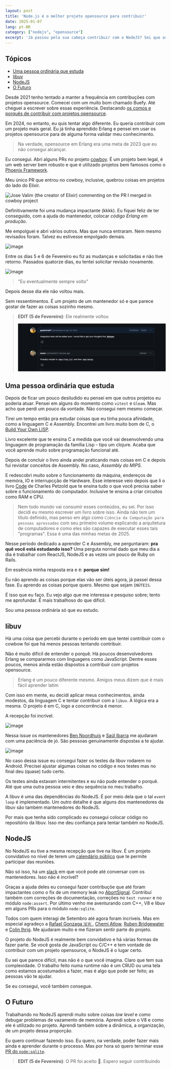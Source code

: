 ```yaml
---
layout: post
title: 'Node.js é o melhor projeto opensource para contribuir'
date: 2025-01-07
lang: pt-BR
category: ["nodejs", "opensource"]
excerpt: 'Já passou pela sua cabeça contribuir com o NodeJS? Sei que as vezes parece muito distante, mas eu sou a prova de que isso não é verdade. Nesse post compartilho minha jornada até aqui e provo que você também pode.'
---
```


## Tópicos

- [Uma pessoa ordinária que estuda](#uma-pessoa-ordinária-que-estuda)
- [libuv](#libuv)
- [NodeJS](#nodejs)
- [O Futuro](#o-futuro)

Desde 2021 tenho tentado a manter a frequência em contribuções com projetos opensource. Comecei com um muito bom chamado Buefy. Até cheguei
a escrever sobre essas experiência. Destacando [os comos e porquês de contribuir com projetos opensource][medium-post].

Em 2024, no entanto, eu quis tentar algo diferente. Eu queria contribuir com um projeto mais geral. Eu já tinha aprendido Erlang e pensei em usar os projetos opensource para de alguma forma validar meu conhecimento.

> Na verdade, opensource em Erlang era uma meta de 2023 que eu não consegui alcançar.

Eu consegui. Abri alguns PRs no projeto [cowboy][cowboy]. É um projeto bem legal, é um web server bem robusto e que
é utilizado projetos bem famosos como o [Phoenix Framework][phoenix].

Meu único PR que entrou no cowboy, inclusive, quebrou coisas em projetos do lado do Elixir.

![Jose Valim (the creator of Elixir) commenting on the PR I merged in cowboy project][jose-valim]

Definitivamente foi uma mudança impactante (kkkk). Eu fiquei feliz de ter conseguido, com a ajuda do mantenedor, colocar
_código Erlang em produção_.

Me empolguei e abri vários outros. Mas que nunca entraram. Nem mesmo revisados foram. Talvez eu estivesse empolgado
demais.

![image](https://github.com/user-attachments/assets/2f7e30e7-5d60-46d0-bf25-aedfde2ccc4b)

Entre os dias 5 e 6 de Fevereiro eu fiz as mudanças e solicitadas e não tive retorno. Passados quatorze dias, eu tentei
solicitar revisão novamente.

![image](https://github.com/user-attachments/assets/4e64e17b-23eb-4a5d-9623-c792d55ca655)

> "Eu eventualmente sempre volto"

Depois desse dia ele não voltou mais.

Sem ressentimentos. É um projeto de um mantenedor só e que parece gostar de fazer as coisas sozinho mesmo.

> **EDIT (5 de Fevereiro)**: Ele realmente voltou
>
> ![mantenedor cowboy retorna depois de oito meses](assets/cowboy-pr-retorno.png)

## Uma pessoa ordinária que estuda

Depois de ficar um pouco desiludido eu pensei em que outros projetos eu poderia atuar. Pensei em alguns do momento como
`vitest` e `Gleam`. Mas acho que perdi um pouco da vontade. Não consegui nem mesmo começar.

Tirei um tempo então pra estudar coisas que eu tinha pouca afinidade, como a linguagem C e Assembly. Encontrei um
livro muito bom de C, o [Build Your Own LISP][].

Livro excelente que te ensina C a medida que você vai desenvolvendo uma
linguagem de programação da família Lisp - tipo um clojure. Acaba que você aprende muito sobre programação funcional
até.

Depois de concluir o livro ainda andei praticando mais coisas em C e depois fui revisitar conceitos de Assembly. No
caso, *Assembly do MIPS*.

E redescobri muito sobre o funcionamento da máquina, endereços de memóra, IO e interrupcção de Hardware. Esse interesse
veio depois que li o livro [Code][] de Charles Petzold que te ensina tudo o que você precisa saber sobre
o funcionamento do computador. Inclusive te ensina a criar circuitos como RAM e CPU.

> Nem todo mundo vai consumir esses conteúdos, eu sei. Por isso decidi eu mesmo escrever um livro sobre isso. Ainda não
> tem um título definido, mas penso em algo como `Ciência da Computação para pessoas apressadas` com seu primeiro volume
> explicando a arquitetura de computadores e como eles são capazes de executar esses tais "programas". Essa é uma das
> minhas metas de 2025.

Nesse período dedicado a aprender C e Assembly, me perguntaram: **pra quê você está estudando isso?** Uma perguta normal
dado que meu dia a dia é trabalhar com ReactJS, NodeJS e as vezes um pouco de Ruby on Rails.

Em essência minha resposta era e é: **porque sim!**

Eu não aprendo as coisas porque elas vão ser úteis agora, já passei dessa fase. Eu aprendo as coisas porque quero. Mesmo
que sejam `INÚTEIS`.

É isso que eu faço. Eu vejo algo que me interessa e pesquiso sobre; tento me aprofundar. É mais trabalhoso do que
dificil.

Sou uma pessoa ordinária só que eu estudo.

## libuv

Há uma coisa que percebi durante o período em que tentei contribuir com o cowbow foi que há menos pessoas tentando contribuir.

Não é muito difícil de entender o porquê. Há poucos desenvolvedores Erlang se compararmos com linguagens como JavaScript. Dentre esses poucos, menos ainda estão dispostos a contribuir com projetos opensource.

> Erlang é um pouco diferente mesmo. Amigos meus dizem que é mais fácil aprender latim

Com isso em mente, eu decidi aplicar meus conhecimentos, ainda modestos, da linguagem C e tentar contribuir com
a `libuv`. A lógica era a mesma. O projeto é em C, logo a concorrência é menor.

A recepção foi incrível.

![image](https://github.com/user-attachments/assets/3c1e0486-769f-426e-a051-32a469126f7f)

Nessa issue os mantenedores [Ben Noordhuis][] e [Saúl Ibarra][] me ajudaram com uma paciência de jó. São pessoas genuinamente dispostas a te ajudar.

![image](https://github.com/user-attachments/assets/ddf45b86-6744-429a-b93a-d51e0ae9d79d)

No caso dessa issue eu consegui fazer os testes da libuv rodarem no Android. Precisei ajustar algumas coisas no código
e nos testes mas no final deu (quase) tudo certo.

Os testes ainda estavam intermitentes e eu não pude entender o porquê. Até que uma outra pessoa veio e deu sequência no meu trabalho.

A libuv é uma das dependências do NodeJS. É por meio dela que o tal `event loop` é implementado. Um outro detalhe é que
alguns dos mantenedores da libuv são também mantenedores do NodeJS.

Por mais que tenha sido complicado eu consegui colocar código no repositório da libuv. Isso me deu confiança para tentar
também no NodeJS.

## NodeJS

No NodeJS eu tive a mesma recepção que tive na libuv. É um projeto convidativo no nível de terem um [calendário
público][nodejs-calendar] que te permite participar das reuniões.

Não só isso, há um [slack](https://slack-invite.openjsf.org/) em que você pode até conversar com os mantenedores. Isso não é incrível?

Graças a ajuda deles eu consegui fazer contribuçõe que até foram impactantes como o fix de um memory leak no
[AbortSignal][]. Contribuí também com correções de documentação, correções no `test runner` e no módulo `node:assert`.
Por último venho me aventurando com C++, V8 e libuv em alguns PRs para o módulo `node:sqlite`.

Todos com quem interagi de Setembro até agora foram incríveis. Mas em especial agradeço a [Rafael Gonzaga 🇧🇷 ][rafael-gonzaga], [Chemi
Atlow][], [Ruben Bridgewater][] e [Colin Ihrig][]. Me ajudaram muito e me fizeram sentir parte do projeto.

O projeto do NodeJS é realmente bem convidativo e há várias formas de fazer parte. Se você gosta de JavaScript ou C/C++ e tem vontade de contribuir com um
projeto opensource, o NodeJS é o lugar certo.

Eu sei que parece difícil, mas não é o que você imagina. Claro que tem sua complexidade. O trabalho feito numa runtime
não é um CRUD ou uma tela como estamos acostumados a fazer, mas é algo que pode ser feito; as pessoas vão te ajudar.

Se eu consegui, você também consegue.

## O Futuro

Trabalhando no NodeJS aprendi muito sobre coisas _low level_ e como debugar problemas de vazamento de memória. Aprendi sobre o V8
e como ele é utilizado no projeto. Aprendi também sobre a dinâmica, a organização, de um projeto dessa proporção.

Eu quero continuar fazendo isso. Eu quero, na verdade, poder fazer mais ainda e aprender durante o processo. Mas por hora só quero terminar esse [PR do `node:sqlite`](https://github.com/nodejs/node/pull/56253).

> **EDIT (5 de Fevereiro)**: O PR foi aceito 🙌. Espero seguir contribuindo

[jose-valim]: https://github.com/user-attachments/assets/c2f9c3c0-0581-4014-b7f9-a3a516ca0edf
[medium-post]: https://edigleyssonsilva.medium.com/why-and-how-to-contribute-to-open-source-projects-3d985d8d8619
[cowboy]: https://github.com/ninenines/cowboy/pulls/geeksilva97
[phoenix]: https://www.phoenixframework.org
[Build Your Own LISP]: https://buildyourownlisp.com/
[Code]: https://www.amazon.com.br/C%C3%B3digo-2ed-Vida-Secreta-Computadores/dp/8582606311/ref=sr_1_2?crid=IFTSNCSCQNC1&dib=eyJ2IjoiMSJ9.OF_EBB08x9KyZP9sPgHdUY7urjyWvQd1j99xgm7-ye6oB_SdS6MUGoepnaBcuswfaFYGj50BjDJhWJirGPgAFwRz9dpIHpxaC7siEzdcyQPmxlIE2uPPCn9beEcwGFHd5BZJHGXEiPEFHcDw6CHmQcQJJOdEYXIsNdQwsp9GLt5OcFrSIP5CfXt671Xja8VR8IRk9zF7qjRMQMqzMcQs3YiuZYBj7jS9aER4fCMvtXs.qWglBg0VQwXRIjmFWvbBj4VPVj6ychxbLyvMsfeQGgM&dib_tag=se&keywords=code+the+hidden+language+of+computer+hardware+and+software&qid=1734804385&sprefix=code+the%2Caps%2C384&sr=8-2&ufe=app_do%3Aamzn1.fos.6d798eae-cadf-45de-946a-f477d47705b9
[nodejs-calendar]: https://nodejs.org/calendar
[AbortSignal]: https://github.com/nodejs/node/commit/91b6e3c2874b6f6940e6dde5b5d00501d698fd30
[rafael-gonzaga]: https://github.com/RafaelGSS
[Chemi Atlow]: https://github.com/atlowChemi
[Ruben Bridgewater]: https://github.com/BridgeAR
[Colin Ihrig]: https://github.com/cjihrig
[Ben Noordhuis]: https://github.com/bnoordhuis
[Saúl Ibarra]: https://github.com/saghul
